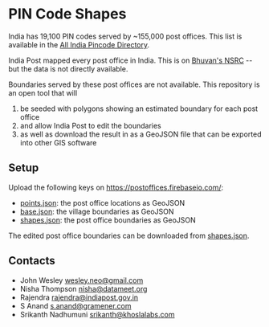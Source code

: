 PIN Code Shapes
===============

India has 19,100 PIN codes served by ~155,000 post offices. This list is
available in the [All India Pincode Directory](https://data.gov.in/catalog/all-india-pincode-directory).

India Post mapped every post office in India. This is on
[Bhuvan's NSRC](http://bhuvan.nrsc.gov.in/governance/mcit_post) -- but the data
is not directly available.

Boundaries served by these post offices are not available. This repository is
an open tool that will

1. be seeded with polygons showing an estimated boundary for each post office
2. and allow India Post to edit the boundaries
3. as well as download the result in as a GeoJSON file that can be exported into other GIS software

Setup
-----

Upload the following keys on <https://postoffices.firebaseio.com/>:

- [points.json](https://postoffices.firebaseio.com/points.json): the post office
  locations as GeoJSON
- [base.json](https://postoffices.firebaseio.com/base.json): the village
  boundaries as GeoJSON
- [shapes.json](https://postoffices.firebaseio.com/shapes.json): the post office
  boundaries as GeoJSON

The edited post office boundaries can be downloaded from
[shapes.json](https://postoffices.firebaseio.com/shapes.json).

Contacts
--------

- John Wesley <wesley.neo@gmail.com>
- Nisha Thompson <nisha@datameet.org>
- Rajendra <rajendra@indiapost.gov.in>
- S Anand <s.anand@gramener.com>
- Srikanth Nadhumuni <srikanth@khoslalabs.com>
